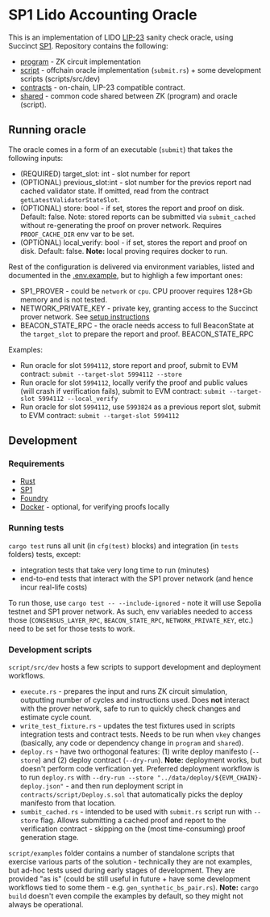 # SP1 Lido Accounting Oracle

This is an implementation of LIDO [LIP-23][lip-23] sanity check oracle, using Succinct [SP1][sp1]. 
Repository contains the following:

* [program](program) - ZK circuit implementation
* [script](script) - offchain oracle implementation (`submit.rs`) + some development scripts (scripts/src/dev)
* [contracts](contracts) - on-chain, LIP-23 compatible contract.
* [shared](shared) - common code shared between ZK (program) and oracle (script).

[lip-23]: https://github.com/lidofinance/lido-improvement-proposals/blob/develop/LIPS/lip-23.md
[sp1]: https://github.com/succinctlabs

## Running oracle

The oracle comes in a form of an executable (`submit`) that takes the following inputs:

* (REQUIRED) target_slot: int - slot number for report
* (OPTIONAL) previous_slot:int - slot number for the previos report nad cached validator state. If omitted, read from the contract `getLatestValidatorStateSlot`.
* (OPTIONAL) store: bool - if set, stores the report and proof on disk. Default: false. Note: stored reports can
be submitted via `submit_cached` without re-generating the proof on prover network. Requires `PROOF_CACHE_DIR` env var to be set.
* (OPTIONAL) local_verify: bool - if set, stores the report and proof on disk. Default: false. **Note:** local proving requires docker to run.

Rest of the configuration is delivered via environment variables, listed and documented in the [.env.example](.env.example), but to highligh a few important ones:

* SP1_PROVER - could be `network` or `cpu`. CPU proover requires 128+Gb memory and is not tested.
* NETWORK_PRIVATE_KEY - private key, granting access to the Succinct prover network. See [setup instructions][sp1-key-instructions]
* BEACON_STATE_RPC - the oracle needs access to full BeaconState at the `target_slot` to prepare the 
  report and proof. BEACON_STATE_RPC

[sp1-key-instructions]: https://docs.succinct.xyz/prover-network/setup.html#key-setup

Examples:

* Run oracle for slot `5994112`, store report and proof, submit to EVM contract: `submit --target-slot 5994112 --store`
* Run oracle for slot `5994112`, locally verify the proof and public values (will crash if verification fails), submit to EVM contract: `submit --target-slot 5994112 --local_verify`
* Run oracle for slot `5994112`, use `5993824` as a previous report slot, submit to EVM contract: `submit --target-slot 5994112`


## Development

### Requirements

- [Rust](https://rustup.rs/)
- [SP1](https://succinctlabs.github.io/sp1/getting-started/install.html)
- [Foundry](https://book.getfoundry.sh/getting-started/installation)
- [Docker](https://docs.docker.com/get-started/get-docker/) - optional, for verifying proofs locally

### Running tests

`cargo test` runs all unit (in `cfg(test)` blocks) and integration (in `tests` folders) tests, except:
* integration tests that take very long time to run (minutes)
* end-to-end tests that interact with the SP1 prover network (and hence incur real-life costs)

To run those, use `cargo test -- --include-ignored` - note it will use Sepolia testnet and SP1 prover network. As such,
env variables needed to access those (`CONSENSUS_LAYER_RPC`, `BEACON_STATE_RPC`, `NETWORK_PRIVATE_KEY`, etc.) need to be
set for those tests to work.

### Development scripts

`script/src/dev` hosts a few scripts to support development and deployment workflows. 

* `execute.rs` - prepares the input and runs ZK circuit simulation, outputting number of cycles and instructions used.
Does **not** interact with the prover network, safe to run to quickly check changes and estimate cycle count.
* `write_test_fixture.rs` - updates the test fixtures used in scripts integration tests and contract tests. Needs to 
be run when `vkey` changes (basically, any code or dependency change in `program` and `shared`).
* `deploy.rs` - have two orthogonal features: (1) write deploy manifesto (`--store`) and (2) deploy contract (`--dry-run`).
**Note:** deployment works, but doesn't perform code verfication yet. Preferred deployment workflow is to run `deploy.rs`
with `--dry-run --store "../data/deploy/${EVM_CHAIN}-deploy.json"` - and then run deployment script in `contracts/script/Deploy.s.sol`
that automatically picks the deploy manifesto from that location.
* `sumbit_cached.rs` - intended to be used with `submit.rs` script run with `--store` flag. Allows submitting a cached proof
and report to the verification contract - skipping on the (most time-consuming) proof generation stage.

`script/examples` folder contains a number of standalone scripts that exercise various parts of the solution -
technically they are not examples, but ad-hoc tests used during early stages of development. They are provided "as is"
(could be still useful in future + have some development workflows tied to some them - e.g. `gen_synthetic_bs_pair.rs`).
**Note:** `cargo build` doesn't even compile the examples by default, so they might not always be operational.